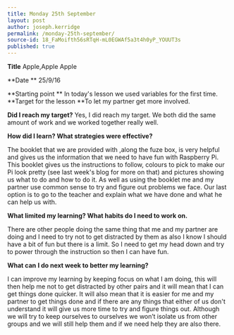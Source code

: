 ```yaml
---
title: Monday 25th September
layout: post
author: joseph.kerridge
permalink: /monday-25th-september/
source-id: 18_FaMoifth56sRTqH-mL0EGWAf5a3t4h0yP_YOUUT3s
published: true
---
```

**Title**  	Apple,Apple Apple					

**Date **	25/9/16

**Starting point		**	 In today's lesson we used variables for the first time.	**Target for the lesson	**To let my partner get more involved.		

**Did I reach my target?**	Yes, I did reach my target. We both did the same amount of     				work and we worked together really well.

**How did I learn? What strategies were effective?**

The booklet that we are provided with ,along the fuze box, is very helpful and gives us the information that we need to have fun with Raspberry Pi. This booklet gives us the instructions to follow, colours to pick to make our Pi look pretty (see last week's blog for more on that) and pictures showing us what to do and how to do it. As well as using the booklet me and my partner use common sense to try and figure out problems we face. Our last option is to go to the teacher and explain what we have done and what he can help us with.

**What limited my learning? What habits do I need to work on.**

There are other people doing the same thing that me and my partner are doing and I need to try not to get distracted by them as also I know I should have a bit of fun but there is a limit. So I need to get my head down and try to power through the instruction so then I can have fun.

**What can** **I do next week to better my learning?**

I can improve my learning by keeping focus on what I am doing, this will then help me not to get distracted by other pairs and it will mean that I can get things done quicker. It will also mean that it is easier for me and my partner to get things done and if there are any things that either of us don't understand it will give us more time to try and figure things out. Although we will try to keep ourselves to ourselves we won’t isolate us from other groups and we will still help them and if we need help they are also there.

